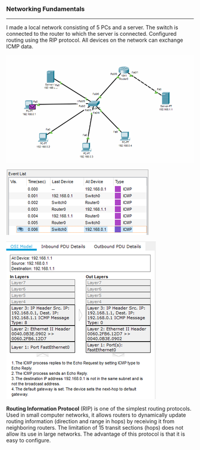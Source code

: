### Networking Fundamentals

---------

I made a local network consisting of 5 PCs and a server. The switch is connected to the router to which the server is connected. Configured routing using the RIP protocol. All devices on the network can exchange ICMP data.
   <p><img src='images/4.gif'></p>
   <p><img src='images/4.png'></p>
   <p><img src='images/4_1.png'></p>

<b>Routing Information Protocol</b> (RIP) is one of the simplest routing protocols. Used in small computer networks, it allows routers to dynamically update routing information (direction and range in hops) by receiving it from neighboring routers. The limitation of 15 transit sections (hops) does not allow its use in large networks. The advantage of this protocol is that it is easy to configure.

